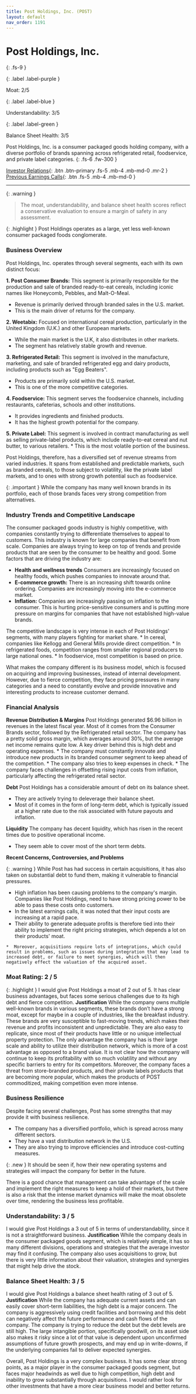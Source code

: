 ```yaml
---
title: Post Holdings, Inc. (POST)
layout: default
nav_order: 1191
---
```


# Post Holdings, Inc.
{: .fs-9 }

{: .label .label-purple }

Moat: 2/5

{: .label .label-blue }

Understandability: 3/5

{: .label .label-green }

Balance Sheet Health: 3/5

Post Holdings, Inc. is a consumer packaged goods holding company, with a diverse portfolio of brands spanning across refrigerated retail, foodservice, and private label categories.
{: .fs-6 .fw-300 }

[Investor Relations](https://www.google.com/search?q=POST+investor+relations){: .btn .btn-primary .fs-5 .mb-4 .mb-md-0 .mr-2 }
[Previous Earnings Calls](https://discountingcashflows.com/company/POST/transcripts/){: .btn .fs-5 .mb-4 .mb-md-0 }

---

{: .warning }
>The moat, understandability, and balance sheet health scores reflect a conservative evaluation to ensure a margin of safety in any assessment.



{: .highlight }
Post Holdings operates as a large, yet less well-known consumer packaged foods conglomerate.

### Business Overview

Post Holdings, Inc. operates through several segments, each with its own distinct focus:

**1. Post Consumer Brands:** This segment is primarily responsible for the production and sale of branded ready-to-eat cereals, including iconic names like Honeycomb, Pebbles, and Malt-O-Meal.
   *   Revenue is primarily derived through branded sales in the U.S. market.
   *  This is the main driver of returns for the company.

**2. Weetabix:** Focused on international cereal production, particularly in the United Kingdom (U.K.) and other European markets.
   *   While the main market is the U.K, it also distributes in other markets.
   *  The segment has relatively stable growth and revenue.

**3. Refrigerated Retail:** This segment is involved in the manufacture, marketing, and sale of branded refrigerated egg and dairy products, including products such as "Egg Beaters". 
   *   Products are primarily sold within the U.S. market.
   *  This is one of the more competitive categories.

**4. Foodservice:** This segment serves the foodservice channels, including restaurants, cafeterias, schools and other institutions.
   *   It provides ingredients and finished products.
   * It has the highest growth potential for the company.

**5. Private Label:** This segment is involved in contract manufacturing as well as selling private-label products, which include ready-to-eat cereal and nut butter, to various retailers.
     *   This is the most volatile portion of the business.

Post Holdings, therefore, has a diversified set of revenue streams from varied industries. It spans from established and predictable markets, such as branded cereals, to those subject to volatility, like the private label markets, and to ones with strong growth potential such as foodservice.

{: .important }
While the company has many well known brands in its portfolio, each of those brands faces very strong competition from alternatives.

### Industry Trends and Competitive Landscape

The consumer packaged goods industry is highly competitive, with companies constantly trying to differentiate themselves to appeal to customers. This industry is known for large companies that benefit from scale. Companies are always trying to keep on top of trends and provide products that are seen by the consumer to be healthy and good. Some factors that are driving the industry are:
*   **Health and wellness trends** Consumers are increasingly focused on healthy foods, which pushes companies to innovate around that.
*   **E-commerce growth:** There is an increasing shift towards online ordering. Companies are increasingly moving into the e-commerce market.
*   **Inflation:**  Companies are increasingly passing on inflation to the consumer. This is hurting price-sensitive consumers and is putting more pressure on margins for companies that have not established high-value brands.

The competitive landscape is very intense in each of Post Holdings' segments, with many players fighting for market share.
    *   In cereal, companies like Kellogg and General Mills provide direct competition.
    *  In refrigerated foods, competition ranges from smaller regional producers to large national ones.
    * In foodservice, most competition is based on price.

What makes the company different is its business model, which is focused on acquiring and improving businesses, instead of internal development. However, due to fierce competition, they face pricing pressures in many categories and a need to constantly evolve and provide innovative and interesting products to increase customer demand.

### Financial Analysis
**Revenue Distribution & Margins**
Post Holdings generated $6.96 billion in revenues in the latest fiscal year. Most of it comes from the Consumer Brands sector, followed by the Refrigerated retail sector. The company has a pretty solid gross margin, which averages around 30%, but the average net income remains quite low. A key driver behind this is high debt and operating expenses.
    *   The company must constantly innovate and introduce new products in its branded consumer segment to keep ahead of the competition.
    *   The company also tries to keep expenses in check.
    *  The company faces challenges in offsetting rising input costs from inflation, particularly affecting the refrigerated retail sector.

**Debt**
Post Holdings has a considerable amount of debt on its balance sheet. 
   *  They are actively trying to deleverage their balance sheet.
   *  Most of it comes in the form of long-term debt, which is typically issued at a higher rate due to the risk associated with future payouts and inflation.

**Liquidity**
The company has decent liquidity, which has risen in the recent times due to positive operational income.
   *  They seem able to cover most of the short term debts.

**Recent Concerns, Controversies, and Problems**

{: .warning }
While Post has had success in certain acquisitions, it has also taken on substantial debt to fund them, making it vulnerable to financial pressures.

  * High inflation has been causing problems to the company's margin. Companies like Post Holdings, need to have strong pricing power to be able to pass these costs onto customers. 
   *  In the latest earnings calls, it was noted that their input costs are increasing at a rapid pace.
   *  Their ability to generate adequate profits is therefore tied into their ability to implement the right pricing strategies, which depends a lot on their products' moat.

    *  Moreover, acquisitions require lots of integrations, which could result in problems, such as issues during integration that may lead to increased debt, or failure to meet synergies, which will then negatively effect the valuation of the acquired asset.

### Moat Rating: 2 / 5
{: .highlight }
I would give Post Holdings a moat of 2 out of 5. It has clear business advantages, but faces some serious challenges due to its high debt and fierce competition.
**Justification**
While the company owns multiple well-known brands in various segments, these brands don’t have a strong moat, except for maybe in a couple of industries, like the breakfast industry.  These brands are very susceptible to fast-moving trends, which makes their revenue and profits inconsistent and unpredictable.  They are also easy to replicate, since most of their products have little or no unique intellectual property protection. The only advantage the company has is their large scale and ability to utilize their distribution network, which is more of a cost advantage as opposed to a brand value. 
It is not clear how the company will continue to keep its profitability with so much volatility and without any specific barriers to entry for its competitors. Moreover, the company faces a threat from store-branded products, and their private labels products that are becoming more popular, which makes the products of POST commoditized, making competition even more intense.

### Business Resilience

Despite facing several challenges, Post has some strengths that may provide it with business resilience.
 * The company has a diversified portfolio, which is spread across many different sectors.
 *  They have a vast distribution network in the U.S.
  *  They are also trying to improve efficiencies and introduce cost-cutting measures.

{: .new }
It should be seen if, how their new operating systems and strategies will impact the company for better in the future.

There is a good chance that management can take advantage of the scale and implement the right measures to keep a hold of their markets, but there is also a risk that the intense market dynamics will make the moat obsolete over time, rendering the business less profitable.

### Understandability: 3 / 5
I would give Post Holdings a 3 out of 5 in terms of understandability, since it is not a straightforward business.
**Justification**
While the company deals in the consumer packaged goods segment, which is relatively simple, it has so many different divisions, operations and strategies that the average investor may find it confusing. The company also uses acquisitions to grow, but there is very little information about their valuation, strategies and synergies that might help drive the stock.

### Balance Sheet Health: 3 / 5
I would give Post Holdings a balance sheet health rating of 3 out of 5.
**Justification**
While the company has adequate current assets and can easily cover short-term liabilities, the high debt is a major concern. The company is aggressively using credit facilities and borrowing and this debt can negatively affect the future performance and cash flows of the company. The company is trying to reduce the debt but the debt levels are still high. The large intangible portion, specifically goodwill, on its asset side also makes it risky since a lot of that value is dependent upon unconfirmed assumptions of future growth prospects, and may end up in write-downs, if the underlying companies fail to deliver expected synergies.

Overall, Post Holdings is a very complex business. It has some clear strong points, as a major player in the consumer packaged goods segment, but faces major headwinds as well due to high competition, high debt and inability to grow substantially through acquisitions. I would rather look for other investments that have a more clear business model and better returns.
